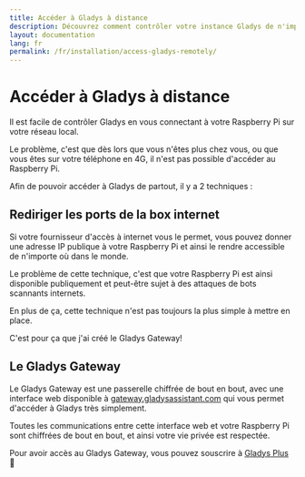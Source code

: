 ```yaml
---
title: Accéder à Gladys à distance
description: Découvrez comment contrôler votre instance Gladys de n'importe où dans le monde
layout: documentation
lang: fr
permalink: /fr/installation/access-gladys-remotely/
---
```


# Accéder à Gladys à distance

Il est facile de contrôler Gladys en vous connectant à votre Raspberry Pi sur votre réseau local.

Le problème, c'est que dès lors que vous n'êtes plus chez vous, ou que vous êtes sur votre téléphone en 4G, il n'est pas possible d'accéder au Raspberry Pi.

Afin de pouvoir accéder à Gladys de partout, il y a 2 techniques :

## Rediriger les ports de la box internet

Si votre fournisseur d'accès à internet vous le permet, vous pouvez donner une adresse IP publique à votre Raspberry Pi et ainsi le rendre accessible de n'importe où dans le monde.

Le problème de cette technique, c'est que votre Raspberry Pi est ainsi disponible publiquement et peut-être sujet à des attaques de bots scannants internets.

En plus de ça, cette technique n'est pas toujours la plus simple à mettre en place.

C'est pour ça que j'ai créé le Gladys Gateway!

## Le Gladys Gateway

Le Gladys Gateway est une passerelle chiffrée de bout en bout, avec une interface web disponible à [gateway.gladysassistant.com](https://gateway.gladysassistant.com/login) qui vous permet d'accéder à Gladys très simplement.

Toutes les communications entre cette interface web et votre Raspberry Pi sont chiffrées de bout en bout, et ainsi votre vie privée est respectée.

Pour avoir accès au Gladys Gateway, vous pouvez souscrire à [Gladys Plus](/fr/pricing/) 🙂
